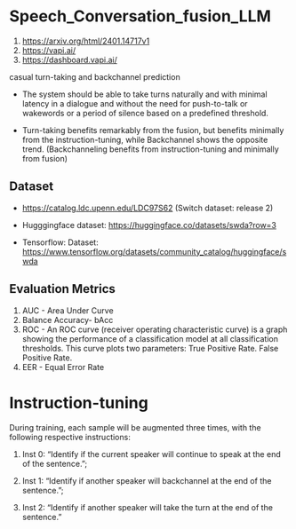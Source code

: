 # Speech_Conversation_fusion_LLM

1. https://arxiv.org/html/2401.14717v1
2. https://vapi.ai/
3. https://dashboard.vapi.ai/


casual turn-taking and backchannel prediction

- The system should be able to take turns naturally and with minimal latency in a dialogue and
without the need for push-to-talk or wakewords or a period
of silence based on a predefined threshold.

-   Turn-taking benefits remarkably from the fusion, but benefits minimally from the instruction-tuning, while Backchannel shows the opposite trend. (Backchanneling benefits from instruction-tuning and minimally from fusion)

## Dataset
- https://catalog.ldc.upenn.edu/LDC97S62  (Switch dataset: release 2)

- Hugggingface dataset: https://huggingface.co/datasets/swda?row=3
- Tensorflow: Dataset: https://www.tensorflow.org/datasets/community_catalog/huggingface/swda
  


## Evaluation Metrics
1. AUC - Area Under Curve
2. Balance Accuracy- bAcc
3. ROC - An ROC curve (receiver operating characteristic curve) is a graph showing the performance of a classification model at all classification thresholds. This curve plots two parameters: True Positive Rate. False Positive Rate.
4. EER - Equal Error Rate

# Instruction-tuning 

During training, each sample will be
augmented three times, with the following respective instructions:
1) Inst 0: “Identify if the current speaker will continue to speak at
the end of the sentence.”;

3) Inst 1: “Identify if another speaker will
backchannel at the end of the sentence.”;

5) Inst 2: “Identify if another speaker will take the turn at the end of the sentence.”
